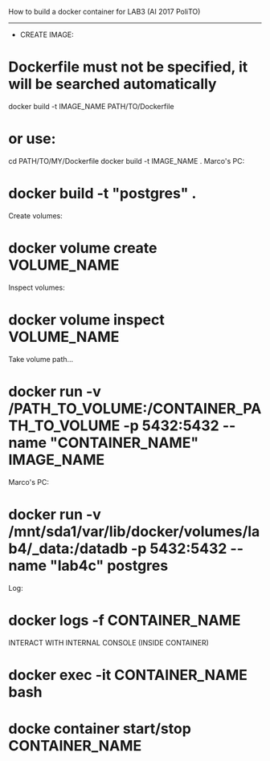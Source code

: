 How to build a docker container for LAB3 (AI 2017 PoliTO)
***************************************************************
* CREATE IMAGE:
# Dockerfile must not be specified, it will be searched automatically

docker build -t IMAGE_NAME PATH/TO/Dockerfile

# or use:

cd PATH/TO/MY/Dockerfile
docker build -t IMAGE_NAME .
Marco's PC:

# docker build -t "postgres" .

Create volumes:
# docker volume create VOLUME_NAME

Inspect volumes:
# docker volume inspect VOLUME_NAME

Take volume path...
# docker run -v /PATH_TO_VOLUME:/CONTAINER_PATH_TO_VOLUME -p 5432:5432 --name "CONTAINER_NAME" IMAGE_NAME

Marco's PC:
# docker run -v /mnt/sda1/var/lib/docker/volumes/lab4/_data:/datadb -p 5432:5432 --name "lab4c" postgres

Log:
# docker logs -f CONTAINER_NAME

INTERACT WITH INTERNAL CONSOLE (INSIDE CONTAINER)
# docker exec -it CONTAINER_NAME bash

# docke container start/stop CONTAINER_NAME